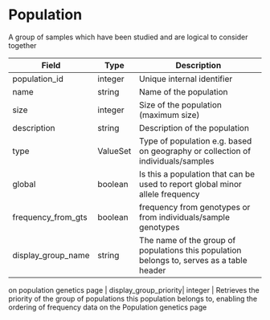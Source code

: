 # Population

A group of samples which have been studied and are logical to consider together

| Field             | Type            | Description
|-------------------|-----------------|---------------------
| population_id     | integer         | Unique internal identifier
| name              | string          | Name of the population
| size              | integer         | Size of the population (maximum size)
| description       | string          | Description of the population
| type              | ValueSet        | Type of population e.g. based on geography or collection of individuals/samples
| global            | boolean         | Is this a population that can be used to report global minor allele frequency
| frequency_from_gts| boolean         | frequency from genotypes or from individuals/sample genotypes
| display_group_name| string          | The name of the group of populations this population belongs to, serves as a table header
on population genetics page
| display_group_priority| integer     | Retrieves the priority of the group of populations this population belongs to, enabling the ordering of frequency data on the Population genetics page





















